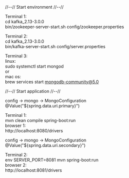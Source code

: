 //--// Start environment //--//

Terminal 1:  
cd kafka_2.13-3.0.0  
bin/zookeeper-server-start.sh config/zookeeper.properties

Terminal 2:  
cd kafka_2.13-3.0.0  
bin/kafka-server-start.sh config/server.properties

Terminal 3:  
linux:  
sudo systemctl start mongod  
or  
mac os:  
brew services start mongodb-community@5.0

//--// Start application //--//

config -> mongo -> MongoConfiguration  
@Value("${spring.data.uri.primary}")

Terminal 1:  
mvn clean compile spring-boot:run  
browser 1:  
http://localhost:8080/drivers

config -> mongo -> MongoConfiguration  
@Value("${spring.data.uri.secondary}")

Terminal 2:  
env SERVER_PORT=8081 mvn spring-boot:run  
browser 2:  
http://localhost:8081/drivers